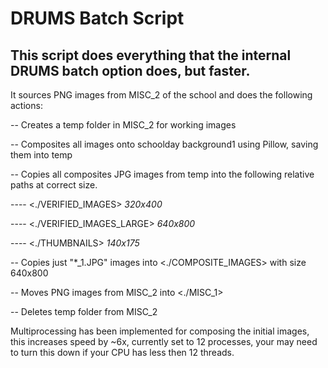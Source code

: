 # DRUMS Batch Script  

## This script does everything that the internal DRUMS batch option does, but faster.  

It sources PNG images from MISC_2 of the school and does the following actions:  
  
-- Creates a temp folder in MISC_2 for working images  
  
-- Composites all images onto schoolday background1 using Pillow, saving them into temp  
  
-- Copies all composites JPG images from temp into the following relative paths at correct size.  
  
---- <./VERIFIED_IMAGES> *320x400*  
  
---- <./VERIFIED_IMAGES_LARGE> *640x800*  
  
---- <./THUMBNAILS> *140x175*  
  
-- Copies just "*_1.JPG" images into <./COMPOSITE_IMAGES> with size 640x800  
  
-- Moves PNG images from MISC_2 into <./MISC_1>  
  
-- Deletes temp folder from MISC_2  
  
Multiprocessing has been implemented for composing the initial images, this increases speed by ~6x, currently set to 12 processes, your may need to turn this down if your CPU has less then 12 threads.